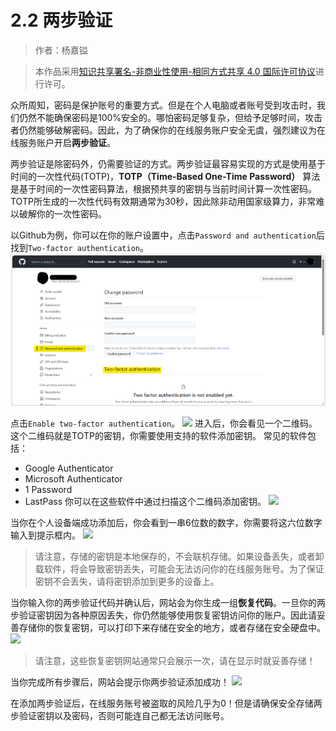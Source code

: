 # 2.2 两步验证

> 作者：杨嘉镒

>本作品采用<a rel="license" href="http://creativecommons.org/licenses/by-nc-sa/4.0/">知识共享署名-非商业性使用-相同方式共享 4.0 国际许可协议</a>进行许可。

众所周知，密码是保护账号的重要方式。但是在个人电脑或者账号受到攻击时，我们仍然不能确保密码是100%安全的。哪怕密码足够复杂，但给予足够时间，攻击者仍然能够破解密码。因此，为了确保你的在线服务账户安全无虞，强烈建议为在线服务账户开启**两步验证**。

两步验证是除密码外，仍需要验证的方式。两步验证最容易实现的方式是使用基于时间的一次性代码(TOTP)，**TOTP（Time-Based One-Time Password）** 算法是基于时间的一次性密码算法，根据预共享的密钥与当前时间计算一次性密码。TOTP所生成的一次性代码有效期通常为30秒，因此除非动用国家级算力，非常难以破解你的一次性密码。

以Github为例，你可以在你的账户设置中，点击`Password and authentication`后找到`Two-factor authentication`。
![](Image/Github-Two-factor.png)

点击`Enable two-factor authentication`。
![](安全上网手册/Image/Two-factor.png)
进入后，你会看见一个二维码。这个二维码就是TOTP的密钥，你需要使用支持的软件添加密钥。
常见的软件包括：
+ Google Authenticator
+ Microsoft Authenticator
+ 1 Password
+ LastPass
你可以在这些软件中通过扫描这个二维码添加密钥。
![](安全上网手册/Image/two-factor-2.png)

当你在个人设备端成功添加后，你会看到一串6位数的数字，你需要将这六位数字输入到提示框内。
![](安全上网手册/Image/google-auth.png)

>请注意，存储的密钥是本地保存的，不会联机存储。如果设备丢失，或者卸载软件，将会导致密钥丢失，可能会无法访问你的在线服务账号。为了保证密钥不会丢失，请将密钥添加到更多的设备上。

当你输入你的两步验证代码并确认后，网站会为你生成一组**恢复代码**。一旦你的两步验证密钥因为各种原因丢失，你仍然能够使用恢复密钥访问你的账户。因此请妥善存储你的恢复密钥，可以打印下来存储在安全的地方，或者存储在安全硬盘中。
![](安全上网手册/Image/recover-codes.png)

>请注意，这些恢复密钥网站通常只会展示一次，请在显示时就妥善存储！

当你完成所有步骤后，网站会提示你两步验证添加成功！
![](安全上网手册/Image/two-factor-finish.png)

在添加两步验证后，在线服务账号被盗取的风险几乎为0！但是请确保安全存储两步验证密钥以及密码，否则可能连自己都无法访问账号。
